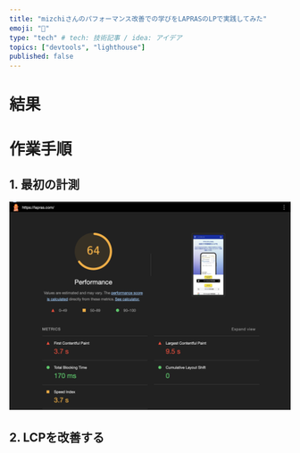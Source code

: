 ```yaml
---
title: "mizchiさんのパフォーマンス改善での学びをLAPRASのLPで実践してみた"
emoji: "🍣"
type: "tech" # tech: 技術記事 / idea: アイデア
topics: ["devtools", "lighthouse"]
published: false
---
```



# 結果

# 作業手順

## 1. 最初の計測
![](/images/e28b612e52692c/2024-12-04-17-15-59.png)

## 2. LCPを改善する
